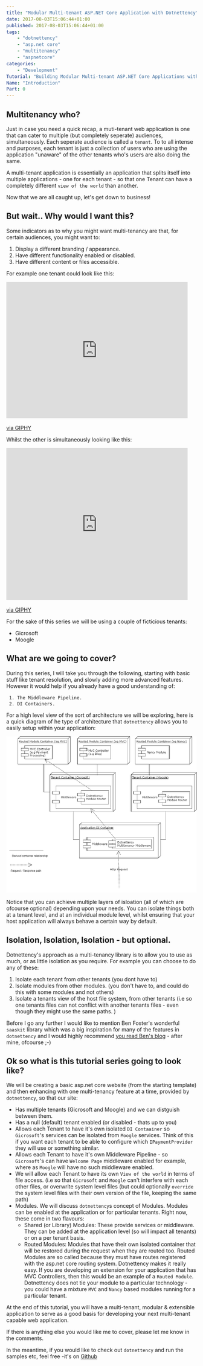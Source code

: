 ```yaml
---
title: "Modular Multi-tenant ASP.NET Core Application with Dotnettency"
date: 2017-08-03T15:06:44+01:00
published: 2017-08-03T15:06:44+01:00
tags: 
    - "dotnettency"
    - "asp.net core"
    - "multitenancy" 
    - "aspnetcore" 
categories:
    - "Development"
Tutorial: "Building Modular Multi-tenant ASP.NET Core Applications with Dotnettency"
Name: "Introduction"
Part: 0
---
```


## Multitenancy who?

Just in case you need a quick recap, a muti-tenant web application is one that can cater to multiple (but completely seperate) audiences, simultaneously. Each seperate audience is called a `tenant`. To to all intense and purposes, each tenant is just a collection of users who are using the application "unaware" of the other tenants who's users are also doing the same. 
 
A multi-tenant application is essentially an application that splits itself into multiple applications - one for each  tenant - so that one Tenant can have a completely different `view of the world` than another.

Now that we are all caught up, let's get down to business!

<!--more--> 

## But wait.. Why would I want this?

Some indicators as to why you might want multi-tenancy are that, for certain audiences, you might want to:

1. Display a different branding / appearance.
2. Have different functionality enabled or disabled.
3. Have different content or files accessible.

For example one tenant could look like this:

<iframe src="https://giphy.com/embed/3oKIPwoeGErMmaI43S" width="480" height="361" frameBorder="0" class="giphy-embed img-responsive" allowFullScreen></iframe><p><a href="https://giphy.com/gifs/culture--run-3oKIPwoeGErMmaI43S">via GIPHY</a></p>

Whilst the other is simultaneously looking like this:

<iframe src="https://giphy.com/embed/JltOMwYmi0VrO" width="480" height="403" frameBorder="0" class="giphy-embed img-responsive" allowFullScreen></iframe><p><a href="https://giphy.com/gifs/JltOMwYmi0VrO">via GIPHY</a></p>

For the sake of this series we will be using a couple of ficticious tenants:
 - Gicrosoft
 - Moogle

## What are we going to cover?

 During this series, I will take you through the following, starting with basic stuff like tenant resolution, and slowly adding more advanced features. However it would help if you already have a good understanding of:
 
     1. The Middleware Pipeline.
     2. DI Containers.

 For a high level view of the sort of architecture we will be exploring, here is a quick diagram of he type of architecture that `dotnettency` allows you to easily setup within your application:

![dotnettencyhighlevel.PNG](/img/dotnettencyhighlevel.png)

Notice that you can achieve multiple layers of isloation (all of which are ofcourse optional) depending upon your needs. You can isolate things both at a tenant level, and at an individual module level, whilst ensuring that your host application will always behave a certain way by default.

## Isolation, Isolation, Isolation - but optional.

 Dotnettency's approach as a multi-tenancy library is to allow you to use as much, or as little isolation as you require. For example you can choose to do any of these:

 1. Isolate each tenant from other tenants (you dont have to)
 2. Isolate modules from other modules. (you don't have to, and could do this with some modules and not others)
 3. Isolate a tenants view of the host file system, from other tenants (i.e so one tenants files can not conflict with another tenants files - even though they might use the same paths. )

 Before I go any further I would like to mention Ben Foster's wonderful `saaskit` library which was a big inspiration for many of the features in `dotnettency` and I would highly recommend [you read Ben's blog](http://benfoster.io/blog/saaskit-multi-tenancy-made-easy) - after mine, ofcourse ;-)

## Ok so what is this tutorial series going to look like?

We will be creating a basic asp.net core website (from the starting template) and then enhancing with one multi-tenancy feature at a time, provided by `dotnettency`, so that our site:

 - Has multiple tenants (Gicrosoft and Moogle) and we can distguish between them.
 - Has a null (default) tenant enabled (or disabled - thats up to you)
 - Allows each Tenant to have it's own isolated `DI Contaainer` so `Gicrosoft`'s services can be isolated from `Moogle` services. Think of this if you want each tenant to be able to configure which `IPaymentProvider` they will use or something similar.
 - Allows each Tenant to have it's own Middleware Pipeline - so `Gicrosoft`'s can have `Welcome Page` middleware enabled for example, where as `Moogle` will have no such middleware enabled.
 - We will allow each Tenant to have its own `View of the world` in terms of file access. (i.e so that `Gicrosoft` and `Moogle` can't interfere with each other files, or overwrite system level files (but could optionally `override` the system level files with their own version of the file, keeping the same path)
 - Modules. We will discuss `dotnettency`s concept of Modules. Modules can be enabled at the application or for particular tenants. Right now, these come in two flavours: 
    - Shared (or Library) Modules: These provide services or middleware. They can be added at the application level (so will impact all tenants) or on a per tenant basis. 
    - Routed Modules: Modules that have their own isolated container that will be restored during the request when they are routed too. Routed Modules are so called because they must have routes registered with the asp.net core routing system. Dotnettency makes it really easy. If you are developing an extension for your application that has MVC Controllers, then this would be an example of a `Routed Module`. Dotnettency does not tie your module to a particular technology - you could have a mixture `MVC` and `Nancy` based modules running for a particular tenant.


At the end of this tutorial, you will have a multi-tenant, modular & extensible application to serve as a good basis for developing your next multi-tenant capable web application.

If there is anything else you would like me to cover, please let me know in the comments.

In the meantime, if you would like to check out `dotnettency` and run the samples etc, feel free -it's on [Github](https://github.com/dazinator/Dotnettency)